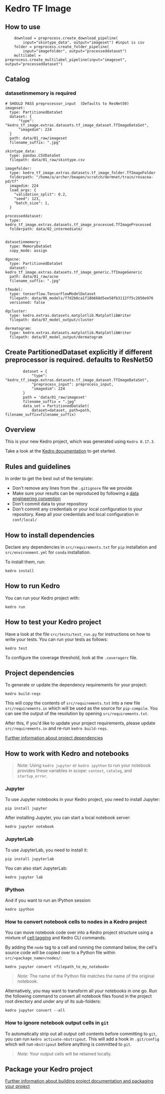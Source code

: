 # Kedro TF Image


## How to use
```
    download = preprocess.create_download_pipeline(
        input="skintype_data", output="imageset") #input is csv
    folder = preprocess.create_folder_pipeline(
        input="imagefolder", output="processeddataset")
    multilabel = preprocess.create_multilabel_pipeline(input="imageset", output="processeddataset")

```
## Catalog

### datasetinmemory is required
```
# SHOULD PASS preprocessor_input  (Defaults to ResNet50)
imageset:
  type: PartitionedDataSet
  dataset: {
      "type": "kedro_tf_image.extras.datasets.tf_image_dataset.TfImageDataSet",
      "imagedim": 224
  }
  path: data/01_raw/imageset
  filename_suffix: ".jpg"

skintype_data:
  type: pandas.CSVDataSet
  filepath: data/01_raw/skintype.csv

imagefolder:
  type: kedro_tf_image.extras.datasets.tf_image_folder.TfImageFolder
  folderpath: "/home/a/archer/beapen/scratch/dermnet/train/rosacea-pd/tf"
  imagedim: 224
  load_args: {
    "validation_split": 0.2,
    "seed": 123,
    "batch_size": 1,
  }

processeddataset:
  type: kedro_tf_image.extras.datasets.tf_image_processed.TfImageProcessed
  folderpath: data/02_intermediate/


datasetinmemory:
  type: MemoryDataSet
  copy_mode: assign

dgacne:
  type: PartitionedDataSet
  dataset: kedro_tf_image.extras.datasets.tf_image_generic.TfImageGeneric
  path: data/01_raw/acne
  filename_suffix: ".jpg"

tfmodel:
  type: tensorflow.TensorFlowModelDataset
  filepath: data/06_models/f7d2b8ca1f18b668d5ee58fb3112ff5c2850e976
  versioned: false

dgcluster:
  type: kedro.extras.datasets.matplotlib.MatplotlibWriter
  filepath: data/07_model_output/cluster

dermatogram:
  type: kedro.extras.datasets.matplotlib.MatplotlibWriter
  filepath: data/07_model_output/dermatogram
```

## Create PartitionedDataset explicitly if different preprocessor is required. defaults to ResNet50

```
        dataset = {
            "type": "kedro_tf_image.extras.datasets.tf_image_dataset.TfImageDataSet",
            "preprocess_input": preprocess_input,
            "imagedim": 224
        }
        path = 'data/01_raw/imageset'
        filename_suffix = ".jpg"
        data_set = PartitionedDataSet(
            dataset=dataset, path=path, filename_suffix=filename_suffix)
```

## Overview

This is your new Kedro project, which was generated using `Kedro 0.17.3`.

Take a look at the [Kedro documentation](https://kedro.readthedocs.io) to get started.

## Rules and guidelines

In order to get the best out of the template:

* Don't remove any lines from the `.gitignore` file we provide
* Make sure your results can be reproduced by following a [data engineering convention](https://kedro.readthedocs.io/en/stable/11_faq/01_faq.html#what-is-data-engineering-convention)
* Don't commit data to your repository
* Don't commit any credentials or your local configuration to your repository. Keep all your credentials and local configuration in `conf/local/`

## How to install dependencies

Declare any dependencies in `src/requirements.txt` for `pip` installation and `src/environment.yml` for `conda` installation.

To install them, run:

```
kedro install
```

## How to run Kedro

You can run your Kedro project with:

```
kedro run
```

## How to test your Kedro project

Have a look at the file `src/tests/test_run.py` for instructions on how to write your tests. You can run your tests as follows:

```
kedro test
```

To configure the coverage threshold, look at the `.coveragerc` file.


## Project dependencies

To generate or update the dependency requirements for your project:

```
kedro build-reqs
```

This will copy the contents of `src/requirements.txt` into a new file `src/requirements.in` which will be used as the source for `pip-compile`. You can see the output of the resolution by opening `src/requirements.txt`.

After this, if you'd like to update your project requirements, please update `src/requirements.in` and re-run `kedro build-reqs`.

[Further information about project dependencies](https://kedro.readthedocs.io/en/stable/04_kedro_project_setup/01_dependencies.html#project-specific-dependencies)

## How to work with Kedro and notebooks

> Note: Using `kedro jupyter` or `kedro ipython` to run your notebook provides these variables in scope: `context`, `catalog`, and `startup_error`.

### Jupyter
To use Jupyter notebooks in your Kedro project, you need to install Jupyter:

```
pip install jupyter
```

After installing Jupyter, you can start a local notebook server:

```
kedro jupyter notebook
```

### JupyterLab
To use JupyterLab, you need to install it:

```
pip install jupyterlab
```

You can also start JupyterLab:

```
kedro jupyter lab
```

### IPython
And if you want to run an IPython session:

```
kedro ipython
```

### How to convert notebook cells to nodes in a Kedro project
You can move notebook code over into a Kedro project structure using a mixture of [cell tagging](https://jupyter-notebook.readthedocs.io/en/stable/changelog.html#cell-tags) and Kedro CLI commands.

By adding the `node` tag to a cell and running the command below, the cell's source code will be copied over to a Python file within `src/<package_name>/nodes/`:

```
kedro jupyter convert <filepath_to_my_notebook>
```
> *Note:* The name of the Python file matches the name of the original notebook.

Alternatively, you may want to transform all your notebooks in one go. Run the following command to convert all notebook files found in the project root directory and under any of its sub-folders:

```
kedro jupyter convert --all
```

### How to ignore notebook output cells in `git`
To automatically strip out all output cell contents before committing to `git`, you can run `kedro activate-nbstripout`. This will add a hook in `.git/config` which will run `nbstripout` before anything is committed to `git`.

> *Note:* Your output cells will be retained locally.

## Package your Kedro project

[Further information about building project documentation and packaging your project](https://kedro.readthedocs.io/en/stable/03_tutorial/05_package_a_project.html)
